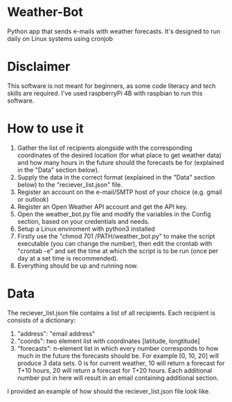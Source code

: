 # Weather-Bot
Python app that sends e-mails with weather forecasts. It's designed to run daily on Linux systems using cronjob

# Disclaimer
This software is not meant for beginners, as some code literacy and tech skills are required.
I've used raspberryPi 4B with raspbian to run this software.

# How to use it

1. Gather the list of recipients alongside with the corresponding coordinates of the desired location (for what place to get weather data) and how many hours in the future should the forecasts be for (explained in the "Data" section below).
2. Supply the data in the correct format (explained in the "Data" section below) to the "reciever_list.json" file.
3. Register an account on the e-mail/SMTP host of your choice (e.g. gmail or outlook)
4. Register an Open Weather API account and get the API key.
5. Open the weather_bot.py file and modify the variables in the Config section, based on your credentials and needs.
6. Setup a Linux enviroment with python3 installed
7. Firstly use the "chmod 701 /PATH/weather_bot.py" to make the script executable (you can change the number), then edit the crontab with "crontab -e" and set the time at which the script is to be run (once per day at a set time is recommended).
8. Everything should be up and running now.


# Data
The reciever_list.json file contains a list of all recipients. Each recipient is consists of a dictionary:
1. "address": "email address"
2. "coords": two element list with coordinates [latitude, longtitude]
3. "forecasts": n-element list in which every number corresponds to how much in the future the forecasts should be. For example [0, 10, 20] will produce 3 data sets. 0 is for current weather, 10 will return a forecast for T+10 hours, 20 will return a forecast for T+20 hours. Each additional number put in here will result in an email containing additional section.

I provided an example of how should the reciever_list.json file look like.

